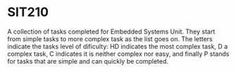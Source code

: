 # SIT210
A collection of tasks completed for Embedded Systems Unit. They start from simple tasks to more complex task as the list goes on. The letters indicate the tasks level of dificulty: HD indicates the most complex task, D a complex task, C indicates it is neither complex nor easy, and finally P stands for tasks that are simple and can quickly be completed.
